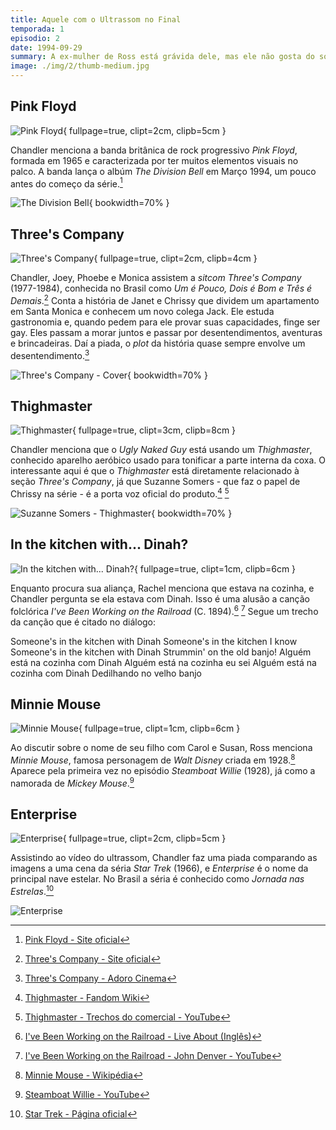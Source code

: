 ```yaml
---
title: Aquele com o Ultrassom no Final
temporada: 1
episodio: 2
date: 1994-09-29
summary: A ex-mulher de Ross está grávida dele, mas ele não gosta do sobrenome que ela escolheu para o bebê.
image: ./img/2/thumb-medium.jpg
---
```


## Pink Floyd

![Pink Floyd](./img/2/pink-floyd.png){ fullpage=true, clipt=2cm, clipb=5cm }

<cena>
  <chandler
    original="- ...before Pink Floyd comes out."
    traducao="- ...antes do show do Pink Floyd."
    ></chandler>
</cena>

<!-- {"latex":[{"begin":{"tag":"col-1","width":0.5}}]} -->

Chandler menciona a banda britânica de rock progressivo *Pink Floyd*, formada
em 1965 e caracterizada por ter muitos elementos visuais no palco. A banda lança
o albúm *The Division Bell* em Março 1994, um pouco antes do começo da
série.[^pinkfloyd-site]

<!--{"latex":[{"end":{"tag":"col-1"}},{"begin":{"tag":"col-2","width":0.5}}]}-->

![The Division Bell](./img/2/the-division-bell.jpg){ bookwidth=70% }

<!--{"latex":[{"end":{"tag":"col-2"}}]}-->

[^pinkfloyd-site]: [Pink Floyd - Site oficial](https://www.pinkfloyd.com/)

## Three's Company

![Three's Company](./img/2/threes-company.png){ fullpage=true, clipt=2cm, clipb=4cm }

<cena no-breakable>
  <chandler
    original="- I think this is the episode of Three's Company where's there's some kind of misunderstanding."
    traducao="- Acho que este é o episódio de Three's Company onde há um mal-entendido."
  ></chandler>
  <phoebe
    original="- Then I've already seen this one."
    traducao="- Então, eu já vi."
  ></phoebe>
</cena>

<!-- {"latex":[{"begin":{"tag":"col-1","width":0.5}}]} -->

Chandler, Joey, Phoebe e Monica assistem a *sitcom* *Three's Company* (1977-1984),
conhecida no Brasil como *Um é Pouco, Dois é Bom e Três é Demais*.[^threes-company-site]
Conta a história de Janet e Chrissy que dividem um apartamento em Santa Monica e
conhecem um novo colega Jack. Ele estuda gastronomia e, quando pedem para ele provar
suas capacidades, finge ser gay. Eles passam a morar juntos e passar por desentendimentos, aventuras e brincadeiras. Daí a piada, o *plot* da história quase sempre envolve um
desentendimento.[^threes-company-adoro-cine]

<!--{"latex":[{"end":{"tag":"col-1"}},{"begin":{"tag":"col-2","width":0.5}}]}-->

![Three's Company - Cover](./img/2/threes-company-cover.jpg){ bookwidth=70% }

<!--{"latex":[{"end":{"tag":"col-2"}}]}-->

[^threes-company-site]: [Three's Company - Site oficial](http://www.threescompany.com/)
[^threes-company-adoro-cine]: [Three's Company - Adoro Cinema](http://www.adorocinema.com/series/serie-387/foto-detalhada/?cmediafile=21161912)

## Thighmaster

![Thighmaster](./img/2/thighmaster.png){ fullpage=true, clipt=3cm, clipb=8cm }

<cena>
  <chandler
    original="- Ugly Naked Guy got a Thighmaster."
    traducao="- Peladão feio fazendo exercício!"
  ></chandler>
</cena>

<!-- {"latex":[{"begin":{"tag":"col-1","width":0.5}}]} -->

Chandler menciona que o *Ugly Naked Guy* está usando um *Thighmaster*, conhecido
aparelho aeróbico usado para tonificar a parte interna da coxa. O interessante
aqui é que o *Thighmaster* está diretamente relacionado à seção *Three's Company*,
já que Suzanne Somers - que faz o papel de Chrissy na série - é a porta voz
oficial do produto.[^thighmaster-fandom] [^thighmaster-yt]

<!--{"latex":[{"end":{"tag":"col-1"}},{"begin":{"tag":"col-2","width":0.5}}]}-->

![Suzanne Somers - Thighmaster](./img/2/suzanne-somers-thighmaster.jpg){ bookwidth=70% }

<!--{"latex":[{"end":{"tag":"col-2"}}]}-->

[^thighmaster-fandom]: [Thighmaster - Fandom Wiki](https://threescompany.fandom.com/wiki/Suzanne_Somers#Spokeswoman_for_Thighmaster)
[^thighmaster-yt]: [Thighmaster - Trechos do comercial - YouTube](https://www.youtube.com/watch?v=2yVeef8AnYI)

## In the kitchen with... Dinah?

![In the kitchen with... Dinah?](./img/2/kitchen-with-dinah.png){ fullpage=true, clipt=1cm, clipb=6cm }

<cena>
  <rachel
    original="- I know I had it when I was in the kitchen with..."
    traducao="- Sei que estava com ela na cozinha com..."
  ></rachel>
  <chandler
    original="- Dinah?"
    traducao="- Dinah?"
  ></chandler>
</cena>

Enquanto procura sua aliança, Rachel menciona que estava na cozinha, e Chandler
pergunta se ela estava com Dinah. Isso é uma alusão a canção folclórica
*I've Been Working on the Railroad* (C. 1894).[^dinah-song] [^dinah-yt]
Segue um trecho da canção que é citado no diálogo:

<musica>
  <letra slot="original">
    Someone's in the kitchen with Dinah
    Someone's in the kitchen I know
    Someone's in the kitchen with Dinah
    Strummin' on the old banjo!
  </letra>
  <letra slot="traducao">
    Alguém está na cozinha com Dinah
    Alguém está na cozinha eu sei
    Alguém está na cozinha com Dinah
    Dedilhando no velho banjo
  </letra>
</musica>

[^dinah-song]: [I've Been Working on the Railroad - Live About (Inglês)](https://www.liveabout.com/ive-been-working-on-the-railroad-traditional-1322525)
[^dinah-yt]: [I've Been Working on the Railroad - John Denver - YouTube](https://www.youtube.com/watch?v=AAI6wjXEV6g)

## Minnie Mouse

![Minnie Mouse](./img/2/minnie-mouse.png){ fullpage=true, clipt=1cm, clipb=6cm }

<cena>
  <carol-one
    original="- Minnie, if it's a girl."
    traducao="- Minnie, se for menina.">
  </carol-one>
  <ross
    original="- As in Mouse?"
    traducao="- Minnie Mouse?">
  </ross>
</cena>

Ao discutir sobre o nome de seu filho com Carol e Susan, Ross menciona *Minnie Mouse*,
famosa personagem de *Walt Disney* criada em 1928.[^minnie-wiki] Aparece pela
primeira vez no episódio *Steamboat Willie* (1928), já como a namorada de
*Mickey Mouse*.[^minnie-yt]

[^minnie-wiki]: [Minnie Mouse - Wikipédia](https://pt.wikipedia.org/wiki/Minnie_Mouse)
[^minnie-yt]: [Steamboat Willie - YouTube](https://www.youtube.com/watch?v=BBgghnQF6E4)

## Enterprise

![Enterprise](./img/2/enterprise.png){ fullpage=true, clipt=2cm, clipb=5cm }

<cena no-breakable>
  <joey
    original="- What are we supposed to be seeing here?"
    traducao="- O que deveríamos ver?"
  ></joey>
  <chandler
    original="- I don't know, but I think it's about to attack the Enterprise."
    traducao="- Não sei, mas acho que vai atacar a Enterprise."
  ></chandler>
</cena>

Assistindo ao vídeo do ultrassom, Chandler faz uma piada comparando as imagens
a uma cena da séria *Star Trek* (1966), e *Enterprise* é o nome da principal nave estelar.
No Brasil a séria é conhecido como *Jornada nas Estrelas*.[^enterprise-site]

![Enterprise](./img/2/enterprise-ship.jpg)

[^enterprise-site]: [Star Trek - Página oficial](https://intl.startrek.com/database_article/enterprise-nx-01)
